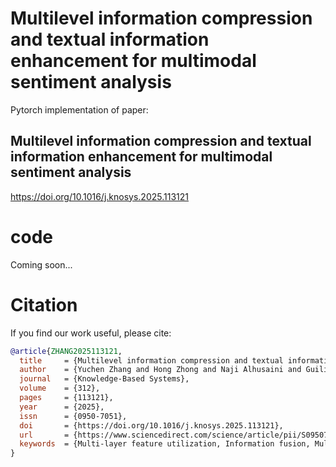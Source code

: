 # Multilevel information compression and textual information enhancement for multimodal sentiment analysis
Pytorch implementation of paper:
## Multilevel information compression and textual information enhancement for multimodal sentiment analysis
https://doi.org/10.1016/j.knosys.2025.113121

# code
Coming soon...

# Citation

If you find our work useful, please cite:
```bibtex
@article{ZHANG2025113121,
  title     = {Multilevel information compression and textual information enhancement for multimodal sentiment analysis},
  author    = {Yuchen Zhang and Hong Zhong and Naji Alhusaini and Guilin Chen and Cheng Wu},
  journal   = {Knowledge-Based Systems},
  volume    = {312},
  pages     = {113121},
  year      = {2025},
  issn      = {0950-7051},
  doi       = {https://doi.org/10.1016/j.knosys.2025.113121},
  url       = {https://www.sciencedirect.com/science/article/pii/S0950705125001686},
  keywords  = {Multi-layer feature utilization, Information fusion, Multimodal sentiment analysis, Noise reduce}
}

